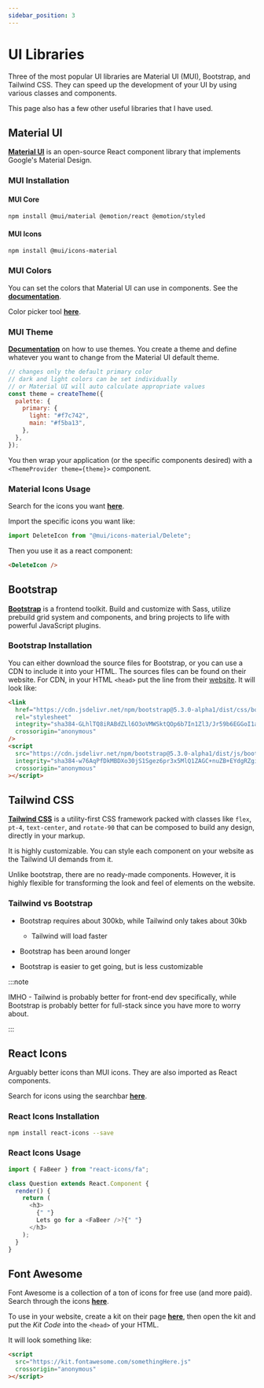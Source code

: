 ```yaml
---
sidebar_position: 3
---
```


# UI Libraries

Three of the most popular UI libraries are Material UI (MUI), Bootstrap, and Tailwind CSS. They can speed up the development of your UI by using various classes and components.

This page also has a few other useful libraries that I have used.

## Material UI

**[Material UI](https://mui.com/material-ui/getting-started/overview/)** is an open-source React component library that implements Google's Material Design.

### MUI Installation

#### MUI Core

```bash
npm install @mui/material @emotion/react @emotion/styled
```

#### MUI Icons

```bash
npm install @mui/icons-material
```

### MUI Colors

You can set the colors that Material UI can use in components. See the **[documentation](https://mui.com/material-ui/customization/color/)**.

Color picker tool **[here](https://m2.material.io/resources/color/#!/?view.left=0&view.right=0)**.

### MUI Theme

**[Documentation](https://mui.com/material-ui/customization/theming/)** on how to use themes. You create a theme and define whatever you want to change from the Material UI default theme.

```js
// changes only the default primary color
// dark and light colors can be set individually
// or Material UI will auto calculate appropriate values
const theme = createTheme({
  palette: {
    primary: {
      light: "#f7c742",
      main: "#f5ba13",
    },
  },
});
```

You then wrap your application (or the specific components desired) with a `<ThemeProvider theme={theme}>` component.

### Material Icons Usage

Search for the icons you want **[here](https://mui.com/material-ui/material-icons/)**.

Import the specific icons you want like:

```js
import DeleteIcon from "@mui/icons-material/Delete";
```

Then you use it as a react component:

```html
<DeleteIcon />
```

## Bootstrap

**[Bootstrap](https://getbootstrap.com/)** is a frontend toolkit. Build and customize with Sass, utilize prebuild grid system and components, and bring projects to life with powerful JavaScript plugins.

### Bootstrap Installation

You can either download the source files for Bootstrap, or you can use a CDN to include it into your HTML. The sources files can be found on their website. For CDN, in your HTML `<head>` put the line from their [website](https://getbootstrap.com/docs/5.3/getting-started/introduction/). It will look like:

```html
<link
  href="https://cdn.jsdelivr.net/npm/bootstrap@5.3.0-alpha1/dist/css/bootstrap.min.css"
  rel="stylesheet"
  integrity="sha384-GLhlTQ8iRABdZLl6O3oVMWSktQOp6b7In1Zl3/Jr59b6EGGoI1aFkw7cmDA6j6gD"
  crossorigin="anonymous"
/>
<script
  src="https://cdn.jsdelivr.net/npm/bootstrap@5.3.0-alpha1/dist/js/bootstrap.bundle.min.js"
  integrity="sha384-w76AqPfDkMBDXo30jS1Sgez6pr3x5MlQ1ZAGC+nuZB+EYdgRZgiwxhTBTkF7CXvN"
  crossorigin="anonymous"
></script>
```

## Tailwind CSS

**[Tailwind CSS](https://tailwindcss.com/)** is a utility-first CSS framework packed with classes like `flex`, `pt-4`, `text-center`, and `rotate-90` that can be composed to build any design, directly in your markup.

It is highly customizable. You can style each component on your website as the Tailwind UI demands from it.

Unlike bootstrap, there are no ready-made components. However, it is highly flexible for transforming the look and feel of elements on the website.

### Tailwind vs Bootstrap

- Bootstrap requires about 300kb, while Tailwind only takes about 30kb

  - Tailwind will load faster

- Bootstrap has been around longer
- Bootstrap is easier to get going, but is less customizable

:::note

IMHO - Tailwind is probably better for front-end dev specifically, while Bootstrap is probably better for full-stack since you have more to worry about.

:::

## React Icons

Arguably better icons than MUI icons. They are also imported as React components.

Search for icons using the searchbar **[here](https://react-icons.github.io/react-icons/)**.

### React Icons Installation

```bash
npm install react-icons --save
```

### React Icons Usage

```js
import { FaBeer } from "react-icons/fa";

class Question extends React.Component {
  render() {
    return (
      <h3>
        {" "}
        Lets go for a <FaBeer />?{" "}
      </h3>
    );
  }
}
```

## Font Awesome

Font Awesome is a collection of a ton of icons for free use (and more paid). Search through the icons **[here](https://fontawesome.com/search)**.

To use in your website, create a kit on their page **[here](https://fontawesome.com/kits)**, then open the kit and put the _Kit Code_ into the `<head>` of your HTML.

It will look something like:

```html
<script
  src="https://kit.fontawesome.com/somethingHere.js"
  crossorigin="anonymous"
></script>
```
